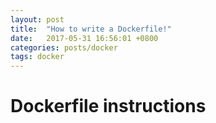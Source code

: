```yaml
---
layout: post
title:  "How to write a Dockerfile!"
date:   2017-05-31 16:56:01 +0800
categories: posts/docker
tags: docker
---
```


# Dockerfile instructions
